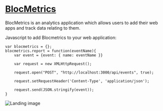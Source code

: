 
[<h1>BlocMetrics</h1>](https://kurtsblocmetrics.herokuapp.com/)

BlocMetrics is an analytics application which allows users to add their web apps and track data relating to them.

Javascript to add Blocmetrics to your web application:
```
var blocmetrics = {};
blocmetrics.report = function(eventName){
    var event = {event: { name: eventName }}

    var request = new XMLHttpRequest();

    request.open("POST", "http://localhost:3000/api/events", true);

    request.setRequestHeader('Content-Type', 'application/json');

    request.send(JSON.stringify(event));
}
```
![Landing image](https://i.imgur.com/mAIeUc2.png)

